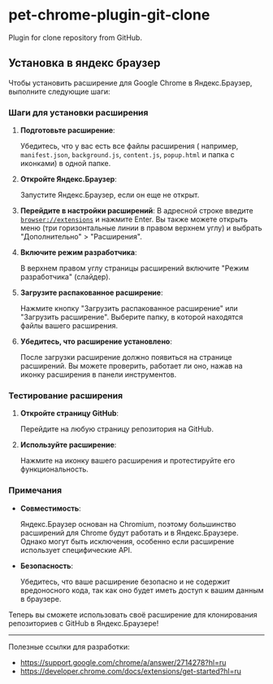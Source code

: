 # pet-chrome-plugin-git-clone

Plugin for clone repository from GitHub.

## Установка в яндекс браузер

Чтобы установить расширение для Google Chrome в Яндекс.Браузер, выполните следующие шаги:

### Шаги для установки расширения

1. **Подготовьте расширение**:

   Убедитесь, что у вас есть все файлы расширения (
   например, `manifest.json`, `background.js`, `content.js`, `popup.html` и папка с иконками) в одной папке.

2. **Откройте Яндекс.Браузер**:

   Запустите Яндекс.Браузер, если он еще не открыт.

3. **Перейдите в настройки расширений**:
   В адресной строке введите <a href="browser://extensions/" target="_blank">`browser://extensions`</a> и нажмите Enter.
   Вы также можете открыть меню (три горизонтальные линии в правом верхнем углу) и выбрать "Дополнительно" > "Расширения".

4. **Включите режим разработчика**:

   В верхнем правом углу страницы расширений включите "Режим разработчика" (слайдер).

5. **Загрузите распакованное расширение**:

   Нажмите кнопку "Загрузить распакованное расширение" или "Загрузить расширение". Выберите папку, в которой находятся
   файлы вашего расширения.

6. **Убедитесь, что расширение установлено**:

   После загрузки расширение должно появиться на странице расширений. Вы можете проверить, работает ли оно, нажав на
   иконку расширения в панели инструментов.

### Тестирование расширения

1. **Откройте страницу GitHub**:

   Перейдите на любую страницу репозитория на GitHub.

2. **Используйте расширение**:

   Нажмите на иконку вашего расширения и протестируйте его функциональность.

### Примечания

- **Совместимость**: 
  
  Яндекс.Браузер основан на Chromium, поэтому большинство расширений для Chrome будут работать и в
  Яндекс.Браузере. Однако могут быть исключения, особенно если расширение использует специфические API.
- **Безопасность**:

  Убедитесь, что ваше расширение безопасно и не содержит вредоносного кода, так как оно будет иметь
  доступ к вашим данным в браузере.

Теперь вы сможете использовать своё расширение для клонирования репозиториев с GitHub в Яндекс.Браузере!

---
Полезные ссылки для разработки:

- https://support.google.com/chrome/a/answer/2714278?hl=ru
- https://developer.chrome.com/docs/extensions/get-started?hl=ru
